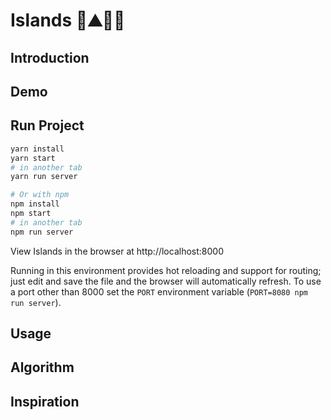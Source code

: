 # Islands 🚴⛰🌊🏁

## Introduction


## Demo

## Run Project

``` sh
yarn install
yarn start
# in another tab
yarn run server
```


```sh
# Or with npm
npm install
npm start
# in another tab
npm run server
```

View Islands in the browser at http://localhost:8000

Running in this environment provides hot reloading and support for routing; just edit and save the file and the browser will automatically refresh. To use a port other than 8000 set the `PORT` environment variable (`PORT=8080 npm run server`).

## Usage



## Algorithm








## Inspiration

